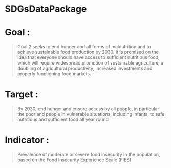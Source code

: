 # SDGsDataPackage

# Goal : 
> Goal 2 seeks to end hunger and all forms of malnutrition and to achieve sustainable food production by 2030. It is premised on the idea that everyone should have access to sufficient nutritious food, which will require widespread promotion of sustainable agriculture, a doubling of agricultural productivity, increased investments and properly functioning food markets. 

# Target : 
> By 2030, end hunger and ensure access by all people, in particular the poor and people in vulnerable situations, including infants, to safe, nutritious and sufficient food all year round

# Indicator : 
> Prevalence of moderate or severe food insecurity in the population, based on the Food Insecurity Experience Scale (FIES)
